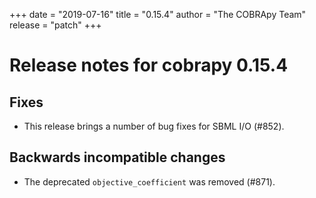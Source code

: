 +++
date = "2019-07-16"
title = "0.15.4"
author = "The COBRApy Team"
release = "patch"
+++

# Release notes for cobrapy 0.15.4

## Fixes

* This release brings a number of bug fixes for SBML I/O (#852).

## Backwards incompatible changes

* The deprecated `objective_coefficient` was removed (#871).
<!--more-->

